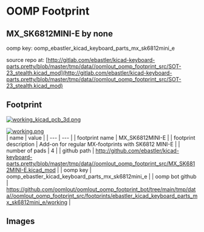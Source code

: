 # OOMP Footprint  
## MX_SK6812MINI-E  by none  
  
oomp key: oomp_ebastler_kicad_keyboard_parts_mx_sk6812mini_e  
  
source repo at: [http://gitlab.com/ebastler/kicad-keyboard-parts.pretty/blob/master/tmp/data//oomlout_oomp_footprint_src/SOT-23_stealth.kicad_mod](http://gitlab.com/ebastler/kicad-keyboard-parts.pretty/blob/master/tmp/data//oomlout_oomp_footprint_src/SOT-23_stealth.kicad_mod)  
## Footprint  
  
[![working_kicad_pcb_3d.png](working_kicad_pcb_3d_600.png)](working_kicad_pcb_3d.png)  
  
[![working.png](working_600.png)](working.png)  
| name | value | 
| --- | --- | 
| footprint name | MX_SK6812MINI-E | 
| footprint description | Add-on for regular MX-footprints with SK6812 MINI-E | 
| number of pads | 4 | 
| github path | http://github.com/ebastler/kicad-keyboard-parts.pretty/blob/master/tmp/data//oomlout_oomp_footprint_src/MX_SK6812MINI-E.kicad_mod | 
| oomp key | oomp_ebastler_kicad_keyboard_parts_mx_sk6812mini_e | 
| oomp bot github | https://github.com/oomlout/oomlout_oomp_footprint_bot/tree/main/tmp/data//oomlout_oomp_footprint_src/footprints/ebastler_kicad_keyboard_parts_mx_sk6812mini_e/working | 
## Images  
